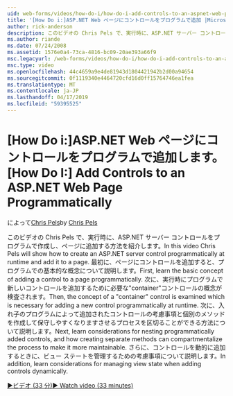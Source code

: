 ```yaml
---
uid: web-forms/videos/how-do-i/how-do-i-add-controls-to-an-aspnet-web-page-programmatically
title: '[How Do i:]ASP.NET Web ページにコントロールをプログラムで追加 |Microsoft Docs'
author: rick-anderson
description: このビデオの Chris Pels で、実行時に、ASP.NET サーバー コントロールをプログラムで作成し、ページに追加する方法を紹介します。 まず、o を基本的な概念を学習します.
ms.author: riande
ms.date: 07/24/2008
ms.assetid: 1576e0a4-73ca-4816-bc09-20ae393a66f9
msc.legacyurl: /web-forms/videos/how-do-i/how-do-i-add-controls-to-an-aspnet-web-page-programmatically
msc.type: video
ms.openlocfilehash: 44c4659a9e4de81943d1804421942b2d00a94654
ms.sourcegitcommit: 0f1119340e4464720cfd16d0ff15764746ea1fea
ms.translationtype: MT
ms.contentlocale: ja-JP
ms.lasthandoff: 04/17/2019
ms.locfileid: "59395525"
---
```

# <a name="how-do-i-add-controls-to-an-aspnet-web-page-programmatically"></a><span data-ttu-id="b654e-104">[How Do i:]ASP.NET Web ページにコントロールをプログラムで追加します。</span><span class="sxs-lookup"><span data-stu-id="b654e-104">[How Do I:] Add Controls to an ASP.NET Web Page Programmatically</span></span>

<span data-ttu-id="b654e-105">によって[Chris Pels](https://twitter.com/chrispels)</span><span class="sxs-lookup"><span data-stu-id="b654e-105">by [Chris Pels](https://twitter.com/chrispels)</span></span>

<span data-ttu-id="b654e-106">このビデオの Chris Pels で、実行時に、ASP.NET サーバー コントロールをプログラムで作成し、ページに追加する方法を紹介します。</span><span class="sxs-lookup"><span data-stu-id="b654e-106">In this video Chris Pels will show how to create an ASP.NET server control programmatically at runtime and add it to a page.</span></span> <span data-ttu-id="b654e-107">最初に、ページにコントロールを追加すると、プログラムでの基本的な概念について説明します。</span><span class="sxs-lookup"><span data-stu-id="b654e-107">First, learn the basic concept of adding a control to a page programmatically.</span></span> <span data-ttu-id="b654e-108">次に、実行時にプログラムで新しいコントロールを追加するために必要な"container"コントロールの概念が検査されます。</span><span class="sxs-lookup"><span data-stu-id="b654e-108">Then, the concept of a "container" control is examined which is necessary for adding a new control programmatically at runtime.</span></span> <span data-ttu-id="b654e-109">次に、入れ子のプログラムによって追加されたコントロールの考慮事項と個別のメソッドを作成して保守しやすくなりますさせるプロセスを区切ることができる方法について説明します。</span><span class="sxs-lookup"><span data-stu-id="b654e-109">Next, learn considerations for nesting programmatically added controls, and how creating separate methods can compartmentalize the process to make it more maintainable.</span></span> <span data-ttu-id="b654e-110">さらに、コントロールを動的に追加するときに、ビュー ステートを管理するための考慮事項について説明します。</span><span class="sxs-lookup"><span data-stu-id="b654e-110">In addition, learn considerations for managing view state when adding controls dynamically.</span></span>

[<span data-ttu-id="b654e-111">&#9654;ビデオ (33 分)</span><span class="sxs-lookup"><span data-stu-id="b654e-111">&#9654; Watch video (33 minutes)</span></span>](https://channel9.msdn.com/Blogs/ASP-NET-Site-Videos/how-do-i-add-controls-to-an-aspnet-web-page-programmatically)

